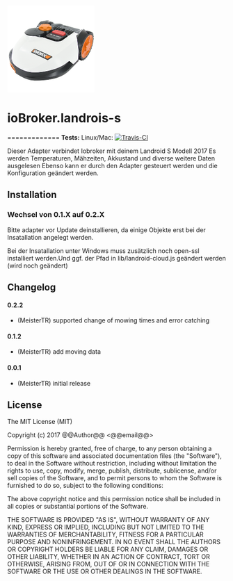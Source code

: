 ![Logo](admin/landroid-s.png)
# ioBroker.landrois-s
=============
**Tests:** Linux/Mac: [![Travis-CI](https://api.travis-ci.org/MeisterTR/iobroker.landroid-s.svg?branch=master)](https://travis-ci.org/MeisterTR/iobroker.landroid-s)


Dieser Adapter verbindet Iobroker mit deinem Landroid S Modell 2017
Es werden Temperaturen, Mähzeiten, Akkustand und diverse weitere Daten ausgelesen
Ebenso kann er durch den Adapter gesteuert werden und die Konfiguration geändert werden.

## Installation

### Wechsel von 0.1.X auf 0.2.X
Bitte adapter vor Update deinstallieren, da einige Objekte erst bei der Insatallation angelegt werden.

Bei der Insatallation unter Windows muss zusätzlich noch open-ssl installiert werden.Und ggf. der Pfad in lib/landroid-cloud.js geändert werden (wird noch geändert)

## Changelog

#### 0.2.2
* (MeisterTR) supported change of mowing times and error catching
#### 0.1.2
* (MeisterTR) add moving data
#### 0.0.1
* (MeisterTR) initial release

## License
The MIT License (MIT)

Copyright (c) 2017 @@Author@@ <@@email@@>

Permission is hereby granted, free of charge, to any person obtaining a copy
of this software and associated documentation files (the "Software"), to deal
in the Software without restriction, including without limitation the rights
to use, copy, modify, merge, publish, distribute, sublicense, and/or sell
copies of the Software, and to permit persons to whom the Software is
furnished to do so, subject to the following conditions:

The above copyright notice and this permission notice shall be included in
all copies or substantial portions of the Software.

THE SOFTWARE IS PROVIDED "AS IS", WITHOUT WARRANTY OF ANY KIND, EXPRESS OR
IMPLIED, INCLUDING BUT NOT LIMITED TO THE WARRANTIES OF MERCHANTABILITY,
FITNESS FOR A PARTICULAR PURPOSE AND NONINFRINGEMENT. IN NO EVENT SHALL THE
AUTHORS OR COPYRIGHT HOLDERS BE LIABLE FOR ANY CLAIM, DAMAGES OR OTHER
LIABILITY, WHETHER IN AN ACTION OF CONTRACT, TORT OR OTHERWISE, ARISING FROM,
OUT OF OR IN CONNECTION WITH THE SOFTWARE OR THE USE OR OTHER DEALINGS IN
THE SOFTWARE.

